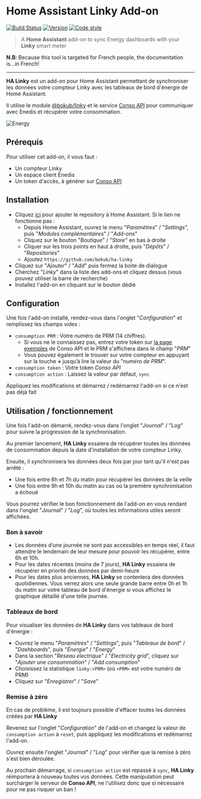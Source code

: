 # Home Assistant Linky Add-on

[![Build Status](https://flat.badgen.net/github/checks/bokub/ha-linky?label=build)](https://github.com/bokub/ha-linky/actions/workflows/run.yml?query=branch%3Amaster)
[![Version](https://flat.badgen.net/github/release/bokub/ha-linky?label=version)](https://github.com/bokub/ha-linky/releases)
[![Code style](https://flat.badgen.net/badge/code%20style/prettier/ff69b4)](https://github.com/bokub/prettier-config)

> A **Home Assistant** add-on to sync Energy dashboards with your **Linky** smart meter

**N.B**: Because this tool is targeted for French people, the documentation is...in French!

---

**HA Linky** est un add-on pour Home Assistant permettant de synchroniser les données votre compteur Linky avec les tableaux de bord d'énergie de Home Assistant.

Il utilise le module [@bokub/linky](https://github.com/bokub/linky) et le service [Conso API](https://conso.boris.sh/) pour communiquer avec Enedis et récupérer votre consommation.

![Energy](https://github.com/bokub/ha-linky/assets/17952318/36e7be04-953c-4c2c-9cff-f45016893002)

## Prérequis

Pour utiliser cet add-on, il vous faut :

- Un compteur Linky
- Un espace client Enedis
- Un token d'accès, à générer sur [Conso API](https://conso.boris.sh/)

## Installation

- Cliquez [ici](https://my.home-assistant.io/redirect/supervisor_add_addon_repository/?repository_url=https%3A%2F%2Fgithub.com%2Fbokub%2Fha-linky) pour ajouter le repository à Home Assistant. Si le lien ne fonctionne pas :
  - Depuis Home Assistant, ouvrez le menu "_Paramètres_" / "_Settings_", puis "_Modules complémentaires_" / "_Add-ons_"
  - Cliquez sur le bouton "_Boutique_" / "_Store_" en bas à droite
  - Cliquer sur les trois points en haut à droite, puis "_Dépôts_" / "_Repositories_"
  - Ajoutez `https://github.com/bokub/ha-linky`
- Cliquez sur "_Ajouter_" / "_Add_" puis fermez la boite de dialogue
- Cherchez "_Linky_" dans la liste des add-ons et cliquez dessus (vous pouvez utiliser la barre de recherche)
- Installez l'add-on en cliquant sur le bouton dédié

## Configuration

Une fois l'add-on installé, rendez-vous dans l'onglet "_Configuration_" et remplissez les champs vides :

- `consumption PRM` : Votre numéro de PRM (14 chiffres).
  - Si vous ne le connaissez pas, entrez votre token sur [la page exemples](https://conso.boris.sh/exemples) de Conso API et le PRM s'affichera dans le champ "_PRM_"
  - Vous pouvez également le trouver sur votre compteur en appuyant sur la touche **+** jusqu’à lire la valeur du "_numéro de PRM_".
- `consumption token` : Votre token _Conso API_
- `consumption action` : Laissez la valeur par défaut, `sync`

Appliquez les modifications et démarrez / redémarrez l'add-on si ce n'est pas déjà fait

## Utilisation / fonctionnement

Une fois l'add-on démarré, rendez-vous dans l'onglet "_Journal_" / "_Log_" pour suivre la progression de la synchronisation.

Au premier lancement, **HA Linky** essaiera de récupérer toutes les données de consommation depuis la date d'installation de votre compteur Linky.

Ensuite, il synchronisera les données deux fois par jour tant qu'il n'est pas arrêté :

- Une fois entre 6h et 7h du matin pour récupérer les données de la veille
- Une fois entre 9h et 10h du matin au cas où la première synchronisation a échoué

Vous pourrez vérifier le bon fonctionnement de l'add-on en vous rendant dans l'onglet "_Journal_" / "_Log_", où toutes les informations utiles seront affichées.

### Bon à savoir

- Les données d’une journée ne sont pas accessibles en temps réel, il faut attendre le lendemain de leur mesure pour pouvoir les récupérer, entre 6h et 10h.
- Pour les dates récentes (moins de 7 jours), **HA Linky** essaiera de récupérer en priorité des données par demi-heure
- Pour les dates plus anciennes, **HA Linky** se contentera des données quotidiennes. Vous verrez alors une seule grande barre entre 0h et 1h du matin sur votre tableau de bord d'énergie si vous affichez le graphique détaillé d'une telle journée.

### Tableaux de bord

Pour visualiser les données de **HA Linky** dans vos tableaux de bord d'énergie :

- Ouvrez le menu "_Paramètres_" / "_Settings_", puis "_Tableaux de bord_" / "_Dashboards_", puis "_Énergie_" / "_Energy_"
- Dans la section "_Réseau électrique_" / "_Electricity grid_", cliquez sur "_Ajouter une consommation_" / "_Add consumption_"
- Choisissez la statistique `linky:<PRM>` (où `<PRM>` est votre numéro de PRM)
- Cliquez sur "_Enregistrer_" / "_Save_"

### Remise à zéro

En cas de problème, il est toujours possible d'effacer toutes les données créées par **HA Linky**

Revenez sur l'onglet "_Configuration_" de l'add-on et changez la valeur de `consumption action` à `reset`, puis appliquez les modifications et redémarrez l'add-on.

Ouvrez ensuite l'onglet "_Journal_" / "_Log_" pour vérifier que la remise à zéro s'est bien déroulée.

Au prochain démarrage, si `consumption action` est repassé à `sync`, **HA Linky** réimportera à nouveau toutes vos données. Cette manipulation peut surcharger le serveur de **Conso API**, ne l'utilisez donc que si nécessaire pour ne pas risquer un ban !
